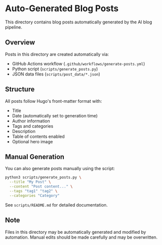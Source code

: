 # Auto-Generated Blog Posts

This directory contains blog posts automatically generated by the AI blog pipeline.

## Overview

Posts in this directory are created automatically via:
- GitHub Actions workflow (`.github/workflows/generate-posts.yml`)
- Python script (`scripts/generate_posts.py`)
- JSON data files (`scripts/post_data/*.json`)

## Structure

All posts follow Hugo's front-matter format with:
- Title
- Date (automatically set to generation time)
- Author information
- Tags and categories
- Description
- Table of contents enabled
- Optional hero image

## Manual Generation

You can also generate posts manually using the script:

```bash
python3 scripts/generate_posts.py \
  --title "My Post" \
  --content "Post content..." \
  --tags "tag1" "tag2" \
  --categories "Category"
```

See `scripts/README.md` for detailed documentation.

## Note

Files in this directory may be automatically generated and modified by automation. Manual edits should be made carefully and may be overwritten.
